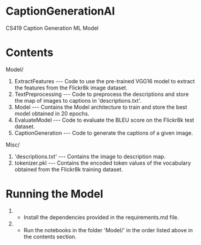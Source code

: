 # CaptionGenerationAI
CS419 Caption Generation ML Model

# Contents
Model/
1) ExtractFeatures --- Code to use the pre-trained VGG16 model to extract the features from the Flickr8k image dataset.
2) TextPreprocessing --- Code to preprocess the descriptions and store the map of images to captions in 'descriptions.txt'.
3) Model ---  Contains the Model architecture to train and store the best model obtained in 20 epochs.
4) EvaluateModel --- Code to evaluate the BLEU score on the Flickr8k test dataset.
5) CaptionGeneration --- Code to generate the captions of a given image.

Misc/
1) 'descriptions.txt' --- Contains the image to description map.
2) tokenizer.pkl --- Contains the encoded token values of the vocabulary obtained from the Flickr8k training dataset.

# Running the Model
1) - Install the dependencies provided in the requirements.md file.
2) - Run the notebooks in the folder 'Model/' in the order listed above in the contents section.

